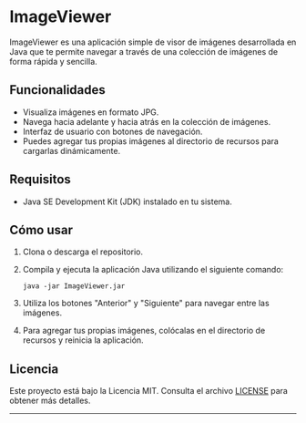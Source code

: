# ImageViewer

ImageViewer es una aplicación simple de visor de imágenes desarrollada en Java que te permite navegar a través de una colección de imágenes de forma rápida y sencilla.

## Funcionalidades

- Visualiza imágenes en formato JPG.
- Navega hacia adelante y hacia atrás en la colección de imágenes.
- Interfaz de usuario con botones de navegación.
- Puedes agregar tus propias imágenes al directorio de recursos para cargarlas dinámicamente.

## Requisitos

- Java SE Development Kit (JDK) instalado en tu sistema.

## Cómo usar

1. Clona o descarga el repositorio.

2. Compila y ejecuta la aplicación Java utilizando el siguiente comando:

   ```shell
   java -jar ImageViewer.jar
   ```

3. Utiliza los botones "Anterior" y "Siguiente" para navegar entre las imágenes.

4. Para agregar tus propias imágenes, colócalas en el directorio de recursos y reinicia la aplicación.


## Licencia

Este proyecto está bajo la Licencia MIT. Consulta el archivo [LICENSE](LICENSE) para obtener más detalles.

---
